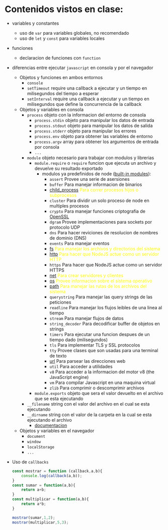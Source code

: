 # Contenidos vistos en clase:

* variables y constantes
    * uso de `var` para variables globales, no recomendado
    * uso de `let` y `const` para variables locales
* funciones
    * declaracion de funciones con `function`
* diferencias entre ejecutar `javascript` en consola y por el navegador
    * Objetos y funciones en ambos entornos
        * `console`
        * `setTimeout` require una callback a ejecutar y un tiempo en milisegundos del tiempo a esperar
        * `setInterval` require una callback a ejecutar y un tiempo en milisegundos que define la concurrencia de la callback
    * Objetos y variables en consola
        * `process` objeto con la informacion del entorno de consola
            * `process.stdin` objeto para manipular los datos de entrada
            * `process.stdout` objeto para manipular los datos de salida
            * `process.stderr` objeto para manipular los errores
            * `process.env` objeto para obtener las variables de entorno
            * `process.argv` array para obtener los argumentos de entrada por consola
            * `...`
        * `module` objeto necesario para trabajar con modulos y librerias
            * `module.require` o `require` funcion que ejecuta un archivo y devuelve su resultado exportado
                * modulos ya predefinidos de node ([built-in modules](https://www.w3schools.com/nodejs/ref_modules.asp)):
                    * `assert`	Provee una serie de asersiones
                    * `buffer`	Para manejar informacion de binarios
                    * [child_process](https://www.geeksforgeeks.org/node-js-child-process/) <span style="color:yellow">Para correr procesos hijos o subprocesos</span>
                    * `cluster`	Para dividir un solo proceso de node en multiples procesos
                    * `crypto`	Para manejar funciones criptografia de [OpenSSL](https://es.wikipedia.org/wiki/OpenSSL)
                    * `dgram`	Provee implementaciones para sockets por protocolo UDP
                    * `dns`	Para hacer reviciones de resolucion de nombres de dominio (DNS)
                    * `events`	Para manejar eventos
                    * [fs](https://www.w3schools.com/nodejs/nodejs_filesystem.asp)  <span style="color:yellow">Para manejar los archivos y directorios del sistema</span>
                    * [http](https://www.w3schools.com/nodejs/ref_http.asp) <span style="color:yellow">Para hacer que NodeJS actue como un servidor HTTP</span>
                    * `https`	Para hacer que NodeJS actue como un servidor HTTPS
                    * [net](https://www.w3schools.com/nodejs/ref_net.asp)	<span style="color:yellow">Para crear servidores y clientes</span>
                    * [os](https://www.w3schools.com/nodejs/ref_os.asp)	<span style="color:yellow">Provee informacion sobre el sistema operativo</span>
                    * [path](https://www.w3schools.com/nodejs/ref_path.asp) <span style="color:yellow">Para manejar las rutas de los archivos del sistema</span>
                    * `querystring`	Para manejar las query strings de las peticiones
                    * `readline`	Para manejar los flujos leibles de una linea al tiempo
                    * `stream`	Para manejar flujos de datos
                    * `string_decoder`	Para decodificar buffer de objetos en strings
                    * `timers`	Para ejecutar una funcion despues de un tiempo dado (milisegundos)
                    * `tls`	Para implementar TLS y SSL protocolos
                    * `tty`	Provee clases que son usadas para una terminal de texto
                    * [url](https://www.w3schools.com/nodejs/ref_url.asp)	Para parsear las direcciones web
                    * `util` Para acceder a utilidades
                    * `v8`	Para acceder a la informacion del motor v8 (the JavaScript engine)
                    * `vm`	Para compilar Javascript en una maquina virtual
                    * `zlib` Para comprimir o descomprimir archivos
            * `module.exports` objeto que sera el valor devuelto en el archivo que se esta ejecutando
        * `__filename` string con el valor del archivo en el cual se esta ejecutando
        * `__dirname` string con el valor de la carpeta en la cual se esta ejecutando el archivo
            * [documentacion](https://remarkablemark.org/blog/2017/04/12/nodejs-module-dirname-filename/)
    * Objetos y variables en el navegador
        * `document`
        * `window`
        * `localStorage`
        * `...`

* Uso de `callbacks`

    ```javascript
    const mostrar = function (callback,a,b){
        console.log(callback(a,b));
    }
    const sumar = function(a,b){
        return a+b;
    }
    const multiplicar = function(a,b){
        return a*b;
    }

    mostrar(sumar,1,2);
    mostrar(multiplicar,5,3);
    ```

